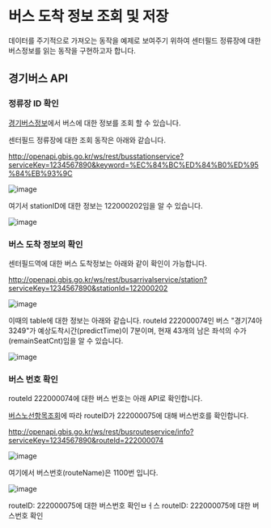 # 버스 도착 정보 조회 및 저장

데이터를 주기적으로 가져오는 동작을 예제로 보여주기 위하여 센터필드 정류장에 대한 버스정보를 읽는 동작을 구현하고자 합니다.


## 경기버스 API

### 정류장 ID 확인 

[경기버스정보](http://www.gbis.go.kr/gbis2014/publicService.action?cmd=mBusArrivalStation)에서 버스에 대한 정보를 조회 할 수 있습니다.

센터필드 정류장에 대한 조회 동작은 아래와 같습니다. 

http://openapi.gbis.go.kr/ws/rest/busstationservice?serviceKey=1234567890&keyword=%EC%84%BC%ED%84%B0%ED%95%84%EB%93%9C

![image](https://user-images.githubusercontent.com/52392004/162731065-7540a7f3-2f67-46e2-bd85-6b154c31c72d.png)

여기서 stationID에 대한 정보는 122000202임을 알 수 있습니다. 

![image](https://user-images.githubusercontent.com/52392004/162731202-df75f3ec-aa99-4d82-ac2e-e42fcf86a86b.png)

### 버스 도착 정보의 확인 

센터필드역에 대한 버스 도착정보는 아래와 같이 확인이 가능합니다. 

http://openapi.gbis.go.kr/ws/rest/busarrivalservice/station?serviceKey=1234567890&stationId=122000202

![image](https://user-images.githubusercontent.com/52392004/162731386-b14e976f-457d-4743-a895-c275b882725c.png)

이때의 table에 대한 정보는 아래와 같습니다. routeId 222000074인 버스 "경기74아3249"가 예상도착시간(predictTime)이 7분이며, 현재 43개의 남은 좌석의 수가(remainSeatCnt)임을 알 수 있습니다. 

![image](https://user-images.githubusercontent.com/52392004/162731466-f5a09ff9-bb7b-447d-ab6d-34f918214a44.png)

### 버스 번호 확인

routeId 222000074에 대한 버스 번호는 아래 API로 확인합니다. 

[버스노선항목조회](http://www.gbis.go.kr/gbis2014/publicService.action?cmd=mBusRouteInfo)에 따라 routeID가 222000075에 대해 버스번호를 확인합니다.

http://openapi.gbis.go.kr/ws/rest/busrouteservice/info?serviceKey=1234567890&routeId=222000074

![image](https://user-images.githubusercontent.com/52392004/162732645-d93c1f5d-dc1b-4ef6-9c93-6a483cd8fdda.png)

여기에서 버스번호(routeName)은 1100번 입니다. 

![image](https://user-images.githubusercontent.com/52392004/162732910-1f44e6b4-f3c1-4bb8-9df1-cde23c2c4da1.png)

routeID: 222000075에 대한 버스번호 확인ㅂㅓ스
routeID: 222000075에 대한 버스번호 확인

